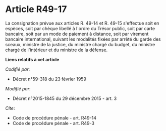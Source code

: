 # Article R49-17

La consignation prévue aux articles R. 49-14 et R. 49-15 s'effectue soit en espèces, soit par chèque libellé à l'ordre du
Trésor public, soit par carte bancaire, soit par un mode de paiement à distance, soit par virement bancaire international,
suivant les modalités fixées par arrêté du garde des sceaux, ministre de la justice, du ministre chargé du budget, du
ministre chargé de l'intérieur et du ministre de la défense.

**Liens relatifs à cet article**

_Codifié par_:

  - Décret n°59-318 du 23 février 1959

_Modifié par_:

  - Décret n°2015-1845 du 29 décembre 2015  - art. 3

_Cite_:

  - Code de procédure pénale - art. R49-14
  - Code de procédure pénale - art. R49-3
